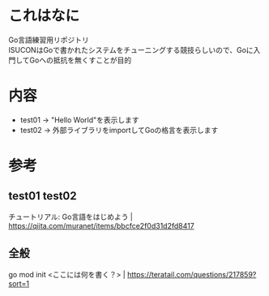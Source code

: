 # これはなに

Go言語練習用リポジトリ  
ISUCONはGoで書かれたシステムをチューニングする競技らしいので、Goに入門してGoへの抵抗を無くすことが目的

# 内容

- test01 -> "Hello World"を表示します
- test02 -> 外部ライブラリをimportしてGoの格言を表示します

# 参考

## test01 test02

チュートリアル: Go言語をはじめよう | https://qiita.com/muranet/items/bbcfce2f0d31d2fd8417

## 全般

go mod init <ここには何を書く？> | https://teratail.com/questions/217859?sort=1
